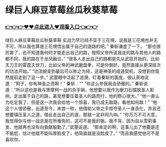 # 绿巨人麻豆草莓丝瓜秋葵草莓

### <a href="https://github.com/xinfue/dunp/issues/2">👉👉👉♥♥点此进入♥观看入口👈👉👉</a>

绿巨人麻豆草莓丝瓜秋葵草莓
实战力早已经不亚于三花境，说我是三花境也并无不可，所以我也算是三花境悟出属于自己的道路的吧。”
    秦斩谦虚了一下。
    “那也很厉害了，也不知道我何时才能走出自己的路，按照父帝所说我走的路与其他人的路都不同，我的路在于龙凤融合。”
    “很多人走出自己的路都是先从武技开始的，比如天刀王的雷霆灭世刀，比如父帝的神武磨盘拳，可是你倒好，竟然直接从更深层次的功法开始。”
    “功法蜕变到最后可以称之为经，这是神圣的成道契机，没想到你竟然提前走到了这一步。”
    武曌眼中泛起了涟漪，盯着秦斩的面庞，很认真地说道：“狗子，你有神圣之资啊！”
    秦斩：“”
    “你这么夸我我会骄傲的。”
    秦斩说道：“所以这也是我与萧摩柯一战的杀手锏，他想要以我作为磨刀石摆脱圣人影响，走出属于自己的路，甚至想要压着圣人的路而行，他的野心很大。”
    “他一直认为吃定我了，但是这一次我会给他一个惊喜，我已成无敌路，看他如何敌！”
    “他这个人很骄傲，出道至今，未尝一败，他借助父帝之手掠夺圣人一身造化，并且还想要镇压圣人之道，借此走出自己的道，那就一定非同凡响。”
    “你万万不可大意，我觉得你与他一战总是在所难免的，这可不是我的锅，我不背，因为自从雪莉事发，他就再也没有向我献殷勤了。”武曌说道。
    “那肯定的啊，这事儿出了他要是还不尴尬，估计他就不能叫厚脸皮了，他简直就是没脸皮了。”
    “而且我感觉他可不是喜欢你，
